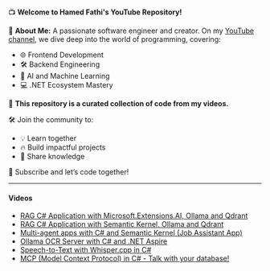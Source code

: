 📺 **Welcome to Hamed Fathi's YouTube Repository!**

🚀 **About Me:**
A passionate software engineer and creator. On my [YouTube channel](https://www.youtube.com/@HamedFathiTech), we dive deep into the world of programming, covering:

* 🌐 Frontend Development
* 🛠️ Backend Engineering
* 🤖 AI and Machine Learning
* 💻 .NET Ecosystem Mastery

🎥 **This repository is a curated collection of code from my videos.**

🛠️ Join the community to:

* 💡 Learn together
* 🔥 Build impactful projects
* 💬 Share knowledge

🔔 Subscribe and let’s code together!

---

#### Videos

- [RAG C# Application with Microsoft.Extensions.AI, Ollama and Qdrant](https://www.youtube.com/watch?v=ujgf9g4ajus)
- [RAG C# Application with Semantic Kernel, Ollama and Qdrant](https://www.youtube.com/watch?v=zISe2jXmrB8&t)
- [Multi-agent apps with C# and Semantic Kernel (Job Assistant App)](https://www.youtube.com/watch?v=MCVMUu1N2Pc)
- [Ollama OCR Server with C# and .NET Aspire](https://www.youtube.com/watch?v=wPLqkuxNzqM)
- [Speech-to-Text with Whisper.cpp in C#](https://www.youtube.com/watch?v=JXot-hCd0wE)
- [MCP (Model Context Protocol) in C# - Talk with your database!](https://www.youtube.com/watch?v=y3Zu0Bmd0HQ)

